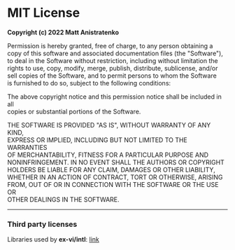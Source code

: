 # MIT License

**Copyright (c) 2022 Matt Anistratenko**

Permission is hereby granted, free of charge, to any person obtaining a  
copy of this software and associated documentation files (the "Software"),  
to deal in the Software without restriction, including without limitation the  
rights to use, copy, modify, merge, publish, distribute, sublicense, and/or  
sell copies of the Software, and to permit persons to whom the Software  
is furnished to do so, subject to the following conditions:

The above copyright notice and this permission notice shall be included in all  
copies or substantial portions of the Software.

THE SOFTWARE IS PROVIDED "AS IS", WITHOUT WARRANTY OF ANY KIND,  
EXPRESS OR IMPLIED, INCLUDING BUT NOT LIMITED TO THE WARRANTIES  
OF MERCHANTABILITY, FITNESS FOR A PARTICULAR PURPOSE AND  
NONINFRINGEMENT. IN NO EVENT SHALL THE AUTHORS OR COPYRIGHT  
HOLDERS BE LIABLE FOR ANY CLAIM, DAMAGES OR OTHER LIABILITY,  
WHETHER IN AN ACTION OF CONTRACT, TORT OR OTHERWISE, ARISING  
FROM, OUT OF OR IN CONNECTION WITH THE SOFTWARE OR THE USE OR  
OTHER DEALINGS IN THE SOFTWARE.

---

### Third party licenses

Libraries used by **ex-vi/intl**: [link](CREDITS.md)
